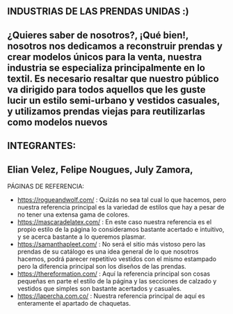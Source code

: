 INDUSTRIAS DE LAS PRENDAS UNIDAS :)
-------------------------------------
¿Quieres saber de nosotros?, ¡Qué bien!, nosotros nos dedicamos a reconstruir prendas y crear modelos únicos para la venta, nuestra industria se especializa principalmente en lo textil.
Es necesario resaltar que nuestro público va dirigido para todos aquellos que les guste lucir
un estilo semi-urbano y vestidos casuales, y  utilizamos prendas viejas para reutilizarlas como modelos nuevos
-------------------------------------
INTEGRANTES:
-----------------
Elian Velez,
Felipe Nougues,
July Zamora,
-----------------
PÁGINAS DE REFERENCIA:
* https://rogueandwolf.com/ : Quizás no sea tal cual lo que hacemos, pero nuestra referencia principal es la variedad de estilos que hay a pesar de no tener una extensa gama de colores.
* https://mascaradelatex.com/ : En este caso nuestra referencia es el propio estilo de la página
lo consideramos bastante acertado e intuitivo, y se acerca bastante a lo queremos plasmar.
* https://samanthapleet.com/ : No será el sitio más vistoso pero las prendas de su catálogo es una
idea general de lo que nosotros hacemos, podrá parecer repetitivo vestidos con el mismo estampado pero la diferencia principal son los diseños de las prendas.
* https://thereformation.com/ : Aquí la referencia principal son cosas pequeñas en parte el estilo de la página y las secciones de calzado y vestidos que simples son bastante acertados y casuales.
* https://lapercha.com.co/ : Nuestra referencia  principal de aquí es enteramente el apartado de chaquetas.
